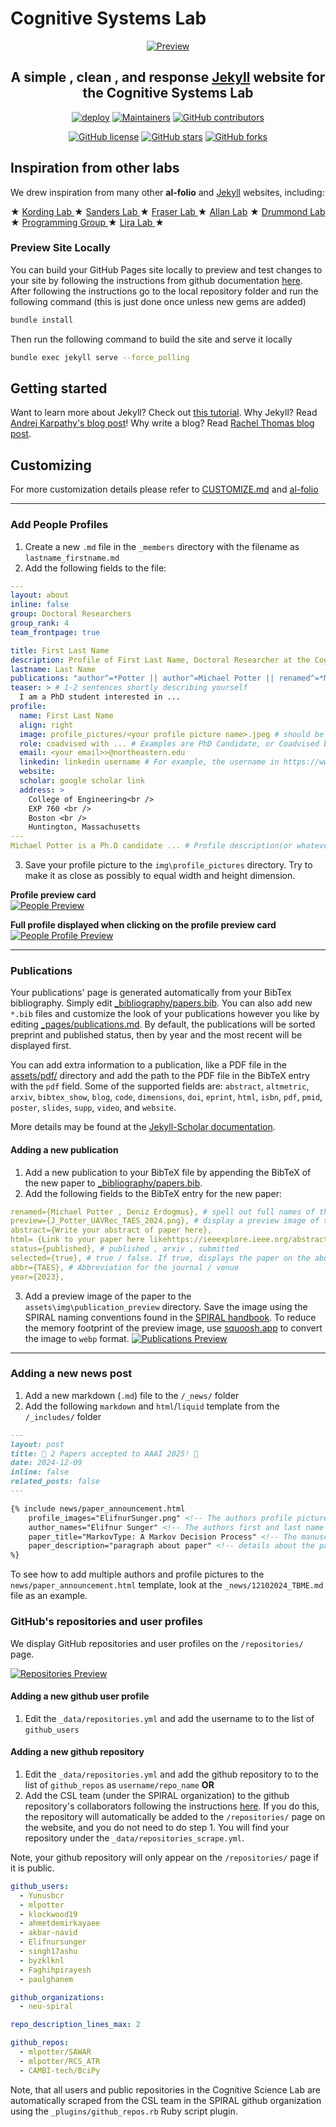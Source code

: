 # Cognitive Systems Lab

<div align="center">

[![Preview](readme_preview/CSLlogo.png)](https://cogsyslab.github.io/nu-csl/)

## **A simple , clean , and response [Jekyll](https://jekyllrb.com/) website for the Cognitive Systems Lab**

[![deploy](https://github.com/alshedivat/al-folio/actions/workflows/deploy.yml/badge.svg)](https://github.com/alshedivat/al-folio/actions/workflows/deploy.yml)
[![Maintainers](https://img.shields.io/badge/maintainers-2-success.svg)](#maintainers)
[![GitHub contributors](https://img.shields.io/github/contributors/alshedivat/al-folio.svg)](https://github.com/alshedivat/al-folio/graphs/contributors/)

[![GitHub license](https://img.shields.io/github/license/alshedivat/al-folio?color=blue)](https://github.com/alshedivat/al-folio/blob/main/LICENSE)
[![GitHub stars](https://img.shields.io/github/stars/CogSysLab/nu-csl)](https://github.com/CogSysLab/nu-csl)
[![GitHub forks](https://img.shields.io/github/forks/CogSysLab/nu-csl)](https://github.com/CogSysLab/nu-csl)

</div>

## Inspiration from other labs

We drew inspiration from many other **al-folio** and [Jekyll](https://jekyllrb.com/) websites, including:

★ <a href="https://kordinglab.com/" target="_blank"> Kording Lab </a>
★ <a href="https://sanderslab.github.io/" target="_blank"> Sanders Lab </a>
★ <a href="https://fraserlab.com/news/" target="_blank"> Fraser Lab </a>
★ <a href="https://www.allanlab.org/aboutwebsite.html" target="_blank"> Allan Lab</a>
★ <a href="https://drummondlab.org/" target="_blank"> Drummond Lab </a>
★ <a href="https://programming-group.com/" target="_blank"> Programming Group </a>
★ <a href="https://liralab.usc.edu/" target="_blank"> Lira Lab </a>
★

### Preview Site Locally

You can build your GitHub Pages site locally to preview and test changes to your site by following the instructions from github documentation [here](https://docs.github.com/en/pages/setting-up-a-github-pages-site-with-jekyll/testing-your-github-pages-site-locally-with-jekyll).
After following the instructions go to the local repository folder and run the following command (this is just done once unless new gems are added)

```bash
bundle install
```

Then run the following command to build the site and serve it locally

```bash
bundle exec jekyll serve --force_polling
```

## Getting started

Want to learn more about Jekyll? Check out [this tutorial](https://www.taniarascia.com/make-a-static-website-with-jekyll/). Why Jekyll? Read [Andrej Karpathy's blog post](https://karpathy.github.io/2014/07/01/switching-to-jekyll/)! Why write a blog? Read [Rachel Thomas blog post](https://medium.com/@racheltho/why-you-yes-you-should-blog-7d2544ac1045).

## Customizing

For more customization details please refer to [CUSTOMIZE.md](CUSTOMIZE.md) and [al-folio](https://github.com/alshedivat/al-folio)

---

### Add People Profiles

1. Create a new `.md` file in the `_members` directory with the filename as `lastname_firstname.md`
2. Add the following fields to the file:

```yaml
---
layout: about
inline: false
group: Doctoral Researchers
group_rank: 4
team_frontpage: true

title: First Last Name
description: Profile of First Last Name, Doctoral Researcher at the Cognitive Systems Lab
lastname: Last Name
publications: "author^=*Potter || author^=Michael Potter || renamed^=*Michael Potter" # (these are query filters to link your publications!)
teaser: > # 1-2 sentences shortly describing yourself
  I am a PhD student interested in ...
profile:
  name: First Last Name
  align: right
  image: profile_pictures/<your profile picture name>.jpeg # should be lastname_firstname.jpeg
  role: coadvised with ... # Examples are PhD Candidate, or Coadvised by so and so
  email: <your email>>@northeastern.edu
  linkedin: linkedin username # For example, the username in https://www.linkedin.com/in/username
  website:
  scholar: google scholar link
  address: >
    College of Engineering<br />
    EXP 760 <br />
    Boston <br />
    Huntington, Massachusetts
---
Michael Potter is a Ph.D candidate ... # Profile description(or whatever markdown / html you want to add)
```

3. Save your profile picture to the `img\profile_pictures` directory. Try to make it as close as possibly to equal width and height dimension.

**Profile preview card**  
[![People Preview](readme_preview/people_card.png)](https://cogsyslab.github.io/nu-csl/people)

**Full profile displayed when clicking on the profile preview card**  
[![People Profile Preview](readme_preview/people_profile.png)](https://cogsyslab.github.io/nu-csl/people)

---

### Publications

Your publications' page is generated automatically from your BibTex bibliography. Simply edit [\_bibliography/papers.bib](_bibliography/papers.bib). You can also add new `*.bib` files and customize the look of your publications however you like by editing [\_pages/publications.md](_pages/publications.md). By default, the publications will be sorted preprint and published status, then by year and the most recent will be displayed first.

You can add extra information to a publication, like a PDF file in the [assets/pdf/](assets/pdf/) directory and add the path to the PDF file in the BibTeX entry with the `pdf` field. Some of the supported fields are: `abstract`, `altmetric`, `arxiv`, `bibtex_show`, `blog`, `code`, `dimensions`, `doi`, `eprint`, `html`, `isbn`, `pdf`, `pmid`, `poster`, `slides`, `supp`, `video`, and `website`.

More details may be found at the [Jekyll-Scholar documentation](https://github.com/inukshuk/jekyll-scholar).

#### Adding a new publication

1. Add a new publication to your BibTeX file by appending the BibTeX of the new paper to [\_bibliography/papers.bib](_bibliography/papers.bib).
2. Add the following fields to the BibTeX entry for the new paper:

```yaml
renamed={Michael Potter , Deniz Erdogmus}, # spell out full names of the authors to easily link the paper to user profiles
preview={J_Potter_UAVRec_TAES_2024.png}, # display a preview image of the paper
abstract={Write your abstract of paper here},
html= {Link to your paper here likehttps://ieeexplore.ieee.org/abstract/document/10638802},
status={published}, # published , arxiv , submitted
selected={true}, # true / false. If true, displays the paper on the about page of the website AND the publications page
abbr={TAES}, # Abbreviation for the journal / venue
year={2023},
```

3. Add a preview image of the paper to the `assets\img\publication_preview` directory.
   Save the image using the SPIRAL naming conventions found in the [SPIRAL handbook](https://github.com/neu-spiral/SPIRAL-Handbook/wiki/writing-papers#package-naming-conventions).
   To reduce the memory footprint of the preview image, use [squoosh.app](https://squoosh.app/) to convert the image to `webp` format.
   [![Publications Preview](readme_preview/publications.png)](https://cogsyslab.github.io/nu-csl/publications/)

---

### Adding a new news post

1. Add a new markdown (`.md`) file to the `/_news/` folder
2. Add the following `markdown` and `html`/`liquid` template from the `/_includes/` folder

```markdown
---
layout: post
title: 🎉 2 Papers accepted to AAAI 2025! 🎉
date: 2024-12-09
inline: false
related_posts: false
---

{% include news/paper_announcement.html
    profile_images="ElifnurSunger.png" <!-- The authors profile picture found in assets/img/profile_pictures  -->
    author_names="Elifnur Sunger" <!-- The authors first and last name separated by a space -->
    paper_title="MarkovType: A Markov Decision Process" <!-- The manuscript title -->
    paper_description="paragraph about paper" <!-- details about the paper and publication venue -->
%}
```

To see how to add multiple authors and profile pictures to the `news/paper_announcement.html` template, look at the `_news/12102024_TBME.md` file as an example.

### GitHub's repositories and user profiles

We display GitHub repositories and user profiles on the `/repositories/` page.

[![Repositories Preview](readme_preview/repositories.png)](https://cogsyslab.github.io/nu-csl/repositories/)

#### Adding a new github user profile

1. Edit the `_data/repositories.yml` and add the username to to the list of `github_users`

#### Adding a new github repository

1. Edit the `_data/repositories.yml` and add the github repository to to the list of `github_repos` as `username/repo_name`
   **OR**
2. Add the CSL team (under the SPIRAL organization) to the github repository's collaborators following the instructions [here](https://docs.github.com/en/repositories/managing-your-repositorys-settings-and-features/managing-repository-settings/managing-teams-and-people-with-access-to-your-repository).
   If you do this, the repository will automatically be added to the `/repositories/` page on the website, and you do not need to do step 1. You will find your repository under the `_data/repositories_scrape.yml`.

Note, your github repository will only appear on the `/repositories/` page if it is public.

```yaml
github_users:
  - Yunusbcr
  - mlpotter
  - klockwood19
  - ahmetdemirkayaee
  - akbar-navid
  - Elifnursunger
  - singh17ashu
  - byzklknl
  - Faghihpirayesh
  - paulghanem

github_organizations:
  - neu-spiral

repo_description_lines_max: 2

github_repos:
  - mlpotter/SAWAR
  - mlpotter/RCS_ATR
  - CAMBI-tech/BciPy
```

Note, that all users and public repositories in the Cognitive Science Lab are automatically scraped from the CSL team in the SPIRAL github organization using the `_plugins/github_repos.rb` Ruby script plugin.

